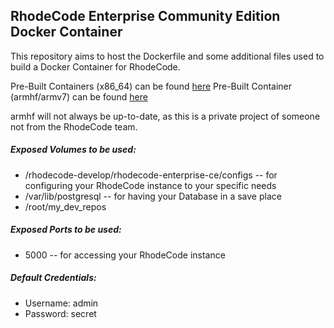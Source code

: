 ## RhodeCode Enterprise Community Edition Docker Container


This repository aims to host the Dockerfile and some additional files used to build a Docker Container for RhodeCode.

Pre-Built Containers (x86_64) can be found [here](https://hub.docker.com/r/sstruss/rhodecode-ce/tags/)
Pre-Built Container (armhf/armv7) can be found [here](https://hub.docker.com/r/sstruss/rhodecode-armhf/)

armhf will not always be up-to-date, as this is a private project of someone not from the RhodeCode team.

##### Exposed Volumes to be used:
- /rhodecode-develop/rhodecode-enterprise-ce/configs
-- for configuring your RhodeCode instance to your specific needs
- /var/lib/postgresql
-- for having your Database in a save place
- /root/my_dev_repos

##### Exposed Ports to be used:
- 5000
-- for accessing your RhodeCode instance

##### Default Credentials:
- Username: admin
- Password: secret
